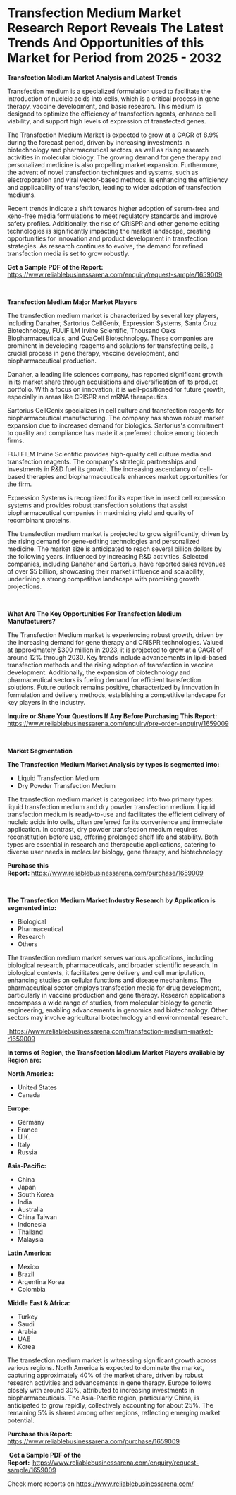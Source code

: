 <p><h1>Transfection Medium Market Research Report Reveals The Latest Trends And Opportunities of this Market for Period from 2025 - 2032</h1></p><p><strong>Transfection Medium Market Analysis and Latest Trends</strong></p>
<p><p>Transfection medium is a specialized formulation used to facilitate the introduction of nucleic acids into cells, which is a critical process in gene therapy, vaccine development, and basic research. This medium is designed to optimize the efficiency of transfection agents, enhance cell viability, and support high levels of expression of transfected genes.</p><p>The Transfection Medium Market is expected to grow at a CAGR of 8.9% during the forecast period, driven by increasing investments in biotechnology and pharmaceutical sectors, as well as rising research activities in molecular biology. The growing demand for gene therapy and personalized medicine is also propelling market expansion. Furthermore, the advent of novel transfection techniques and systems, such as electroporation and viral vector-based methods, is enhancing the efficiency and applicability of transfection, leading to wider adoption of transfection mediums.</p><p>Recent trends indicate a shift towards higher adoption of serum-free and xeno-free media formulations to meet regulatory standards and improve safety profiles. Additionally, the rise of CRISPR and other genome editing technologies is significantly impacting the market landscape, creating opportunities for innovation and product development in transfection strategies. As research continues to evolve, the demand for refined transfection media is set to grow robustly.</p></p>
<p><strong>Get a Sample PDF of the Report:&nbsp;</strong> <a href="https://www.reliablebusinessarena.com/enquiry/request-sample/1659009?utm_campaign=2520&utm_medium=2&utm_source=Github&utm_content=ia&utm_term=03032025&utm_id=transfection-medium">https://www.reliablebusinessarena.com/enquiry/request-sample/1659009</a></p>
<p>&nbsp;</p>
<p><strong>Transfection Medium Major Market Players</strong></p>
<p><p>The transfection medium market is characterized by several key players, including Danaher, Sartorius CellGenix, Expression Systems, Santa Cruz Biotechnology, FUJIFILM Irvine Scientific, Thousand Oaks Biopharmaceuticals, and QuaCell Biotechnology. These companies are prominent in developing reagents and solutions for transfecting cells, a crucial process in gene therapy, vaccine development, and biopharmaceutical production.</p><p>Danaher, a leading life sciences company, has reported significant growth in its market share through acquisitions and diversification of its product portfolio. With a focus on innovation, it is well-positioned for future growth, especially in areas like CRISPR and mRNA therapeutics.</p><p>Sartorius CellGenix specializes in cell culture and transfection reagents for biopharmaceutical manufacturing. The company has shown robust market expansion due to increased demand for biologics. Sartorius's commitment to quality and compliance has made it a preferred choice among biotech firms.</p><p>FUJIFILM Irvine Scientific provides high-quality cell culture media and transfection reagents. The company's strategic partnerships and investments in R&D fuel its growth. The increasing ascendancy of cell-based therapies and biopharmaceuticals enhances market opportunities for the firm.</p><p>Expression Systems is recognized for its expertise in insect cell expression systems and provides robust transfection solutions that assist biopharmaceutical companies in maximizing yield and quality of recombinant proteins. </p><p>The transfection medium market is projected to grow significantly, driven by the rising demand for gene-editing technologies and personalized medicine. The market size is anticipated to reach several billion dollars by the following years, influenced by increasing R&D activities. Selected companies, including Danaher and Sartorius, have reported sales revenues of over $5 billion, showcasing their market influence and scalability, underlining a strong competitive landscape with promising growth projections.</p></p>
<p>&nbsp;</p>
<p><strong>What Are The Key Opportunities For Transfection Medium Manufacturers?</strong></p>
<p><p>The Transfection Medium market is experiencing robust growth, driven by the increasing demand for gene therapy and CRISPR technologies. Valued at approximately $300 million in 2023, it is projected to grow at a CAGR of around 12% through 2030. Key trends include advancements in lipid-based transfection methods and the rising adoption of transfection in vaccine development. Additionally, the expansion of biotechnology and pharmaceutical sectors is fueling demand for efficient transfection solutions. Future outlook remains positive, characterized by innovation in formulation and delivery methods, establishing a competitive landscape for key players in the industry.</p></p>
<p><strong>Inquire or Share Your Questions If Any Before Purchasing This Report:</strong> <a href="https://www.reliablebusinessarena.com/enquiry/pre-order-enquiry/1659009?utm_campaign=2520&utm_medium=2&utm_source=Github&utm_content=ia&utm_term=03032025&utm_id=transfection-medium">https://www.reliablebusinessarena.com/enquiry/pre-order-enquiry/1659009</a></p>
<p>&nbsp;</p>
<p><strong>Market Segmentation</strong></p>
<p><strong>The Transfection Medium Market Analysis by types is segmented into:</strong></p>
<p><ul><li>Liquid Transfection Medium</li><li>Dry Powder Transfection Medium</li></ul></p>
<p><p>The transfection medium market is categorized into two primary types: liquid transfection medium and dry powder transfection medium. Liquid transfection medium is ready-to-use and facilitates the efficient delivery of nucleic acids into cells, often preferred for its convenience and immediate application. In contrast, dry powder transfection medium requires reconstitution before use, offering prolonged shelf life and stability. Both types are essential in research and therapeutic applications, catering to diverse user needs in molecular biology, gene therapy, and biotechnology.</p></p>
<p><strong>Purchase this Report:&nbsp;</strong><a href="https://www.reliablebusinessarena.com/purchase/1659009?utm_campaign=2520&utm_medium=2&utm_source=Github&utm_content=ia&utm_term=03032025&utm_id=transfection-medium">https://www.reliablebusinessarena.com/purchase/1659009</a></p>
<p>&nbsp;</p>
<p><strong>The Transfection Medium Market Industry Research by Application is segmented into:</strong></p>
<p><ul><li>Biological</li><li>Pharmaceutical</li><li>Research</li><li>Others</li></ul></p>
<p><p>The transfection medium market serves various applications, including biological research, pharmaceuticals, and broader scientific research. In biological contexts, it facilitates gene delivery and cell manipulation, enhancing studies on cellular functions and disease mechanisms. The pharmaceutical sector employs transfection media for drug development, particularly in vaccine production and gene therapy. Research applications encompass a wide range of studies, from molecular biology to genetic engineering, enabling advancements in genomics and biotechnology. Other sectors may involve agricultural biotechnology and environmental research.</p></p>
<p><a href="https://www.reliablebusinessarena.com/transfection-medium-market-r1659009?utm_campaign=2520&utm_medium=2&utm_source=Github&utm_content=ia&utm_term=03032025&utm_id=transfection-medium">&nbsp;https://www.reliablebusinessarena.com/transfection-medium-market-r1659009</a></p>
<p><strong>In terms of Region, the Transfection Medium Market Players available by Region are:</strong></p>
<p>
    <p> <strong> North America: </strong>
        <ul>
            <li>United States</li>
            <li>Canada</li>
        </ul>
        </p> 
    <p> <strong> Europe: </strong>
        <ul>
            <li>Germany</li>
            <li>France</li>
            <li>U.K.</li>
            <li>Italy</li>
            <li>Russia</li>
        </ul>
        </p> 
    <p> <strong> Asia-Pacific: </strong>
        <ul>
            <li>China</li>
            <li>Japan</li>
            <li>South Korea</li>
            <li>India</li>
            <li>Australia</li>
            <li>China Taiwan</li>
            <li>Indonesia</li>
            <li>Thailand</li>
            <li>Malaysia</li>
        </ul>
        </p> 
    <p> <strong> Latin America: </strong>
        <ul>
            <li>Mexico</li>
            <li>Brazil</li>
            <li>Argentina Korea</li>
            <li>Colombia</li>
        </ul>
        </p> 
    <p> <strong> Middle East & Africa: </strong>
        <ul>
            <li>Turkey</li>
            <li>Saudi</li>
            <li>Arabia</li>
            <li>UAE</li>
            <li>Korea</li>
        </ul>
    </p>
    </p>
<p><p>The transfection medium market is witnessing significant growth across various regions. North America is expected to dominate the market, capturing approximately 40% of the market share, driven by robust research activities and advancements in gene therapy. Europe follows closely with around 30%, attributed to increasing investments in biopharmaceuticals. The Asia-Pacific region, particularly China, is anticipated to grow rapidly, collectively accounting for about 25%. The remaining 5% is shared among other regions, reflecting emerging market potential.</p></p>
<p><strong>Purchase this Report: </strong><a href="https://www.reliablebusinessarena.com/purchase/1659009?utm_campaign=2520&utm_medium=2&utm_source=Github&utm_content=ia&utm_term=03032025&utm_id=transfection-medium">https://www.reliablebusinessarena.com/purchase/1659009</a></p>
<p>&nbsp;<strong>Get a Sample PDF of the Report:&nbsp;&nbsp;</strong><a href="https://www.reliablebusinessarena.com/enquiry/request-sample/1659009?utm_campaign=2520&utm_medium=2&utm_source=Github&utm_content=ia&utm_term=03032025&utm_id=transfection-medium">https://www.reliablebusinessarena.com/enquiry/request-sample/1659009</a></p>
<p><strong></strong></p>
<p>Check more reports on <a href="https://www.reliablebusinessarena.com/?utm_campaign=2520&utm_medium=2&utm_source=Github&utm_content=ia&utm_term=03032025&utm_id=transfection-medium">https://www.reliablebusinessarena.com/</a></p>